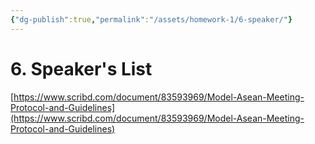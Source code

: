 ```yaml
---
{"dg-publish":true,"permalink":"/assets/homework-1/6-speaker/"}
---
```


# 6. Speaker's List

[https://www.scribd.com/document/83593969/Model-Asean-Meeting-Protocol-and-Guidelines](https://www.scribd.com/document/83593969/Model-Asean-Meeting-Protocol-and-Guidelines)
